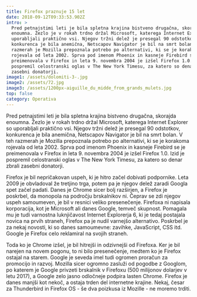 ```yaml
---
title: Firefox praznuje 15 let
date: 2018-09-12T09:33:53.902Z
intro: >
  Pred petnajstimi leti je bila spletna krajina bistveno drugačna, skorajda
  enoumna. Žezlo je v rokah trdno držal Microsoft, katerega Internet Explorer so
  uporabljali praktično vsi. Njegov tržni delež je presegal 90 odstotkov,
  konkurenca je bila anemična, Netscapov Navigator je bil na smrt bolan. V teh
  razmerah je Mozilla prepoznala potrebo po alternativi, ki se je korakoma
  rojevala od leta 2002. Sprva pod imenom Phoenix in kasneje Firebird se je
  preimenovala v Firefox in leta 9. novembra 2004 je izšel Firefox 1.0. Izid je
  pospremil celostranski oglas v The New York Timesu, za katero so denar zbrali
  zasebni donatorji.
image1: /assets/dolomiti-3-.jpg
image2: /assets/72.jpg
image3: /assets/1200px-aiguille_du_midde_from_grands_mulets.jpg
top: false
category: Operativa
---
```


Pred petnajstimi leti je bila spletna krajina bistveno drugačna, skorajda enoumna. Žezlo je v rokah trdno držal Microsoft, katerega Internet Explorer so uporabljali praktično vsi. Njegov tržni delež je presegal 90 odstotkov, konkurenca je bila anemična, Netscapov Navigator je bil na smrt bolan. V teh razmerah je Mozilla prepoznala potrebo po alternativi, ki se je korakoma rojevala od leta 2002. Sprva pod imenom Phoenix in kasneje Firebird se je preimenovala v Firefox in leta 9. novembra 2004 je izšel Firefox 1.0. Izid je pospremil celostranski oglas v The New York Timesu, za katero so denar zbrali zasebni donatorji.

Firefox je bil nepričakovan uspeh, ki je hitro začel dobivati podpornike. Leta 2009 je obvladoval že tretjino trga, potem pa je njegov delež zaradi Googla spet začel padati. Danes je Chrome sicer bolj razširjen, a Firefox je poskrbel, da monopola na področju brskalnikov ni. Čeprav se zdi njegov uspeh samoumeven, je bil v resnici veliko presenečenje. Firefoxa ni napisala korporacija, kot je Microsoft ali danes Google, temveč skupnost. Pomagala mu je tudi varnostna luknjičavost Internet Explorerja 6, ki je tedaj postajala novica na prvih straneh, Firefox pa je nudil varnejšo alternativo. Poskrbel je za nekaj novosti, ki so danes samoumevne: zavihke, JavaScript, CSS itd. Google je Firefox celo reklamiral na svojih straneh.

Toda ko je Chrome izšel, je bil hitrejši in odzivnejši od Firefoxa. Ker je bil narejen na novem pogonu, to ni bilo presenečenje, medtem ko je Firefox ostajal na starem. Google je seveda imel tudi ogromen proračun za promocijo in razvoj. Mozilla sicer ogromno zasluži od pogodbe z Googlom, po katerem je Google privzeti brskalnik v Firefoxu (500 milijonov dolarjev v letu 2017), a Google zelo jasno odločneje podpira lasten Chrome. Firefox je danes manjši kot nekoč, a ostaja trden del internetne krajine. Nekaj, česar za Thunderbird in Firefox OS - še dva poizkusa iz Mozille - ne moremo trditi.
